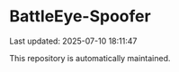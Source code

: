 # BattleEye-Spoofer

Last updated: 2025-07-10 18:11:47

This repository is automatically maintained.
